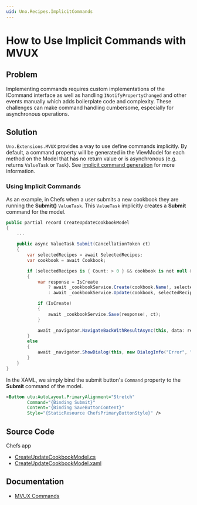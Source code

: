 ```yaml
---
uid: Uno.Recipes.ImplicitCommands
---
```


# How to Use Implicit Commands with MVUX

## Problem

Implementing commands requires custom implementations of the ICommand interface as well as handling `INotifyPropertyChanged` and other events manually which adds boilerplate code and complexity. These challenges can make command handling cumbersome, especially for asynchronous operations.

## Solution

`Uno.Extensions.MVUX` provides a way to use define commands implicitly. By default, a command property will be generated in the ViewModel for each method on the Model that has no return value or is asynchronous (e.g. returns `ValueTask` or `Task`). See [implicit command generation](xref:Uno.Extensions.Mvux.Advanced.Commands#implicit-command-generation) for more information.

### Using Implicit Commands

As an example, in Chefs when a user submits a new cookbook they are running the **Submit()** `ValueTask`. This `ValueTask` implicitly creates a **Submit** command for the model.

```csharp
public partial record CreateUpdateCookbookModel
{
    ...

    public async ValueTask Submit(CancellationToken ct)
    {
        var selectedRecipes = await SelectedRecipes;
        var cookbook = await Cookbook;

        if (selectedRecipes is { Count: > 0 } && cookbook is not null && cookbook.Name.HasValueTrimmed())
        {
            var response = IsCreate
                ? await _cookbookService.Create(cookbook.Name!, selectedRecipes.ToImmutableList(), ct)
                : await _cookbookService.Update(cookbook, selectedRecipes, ct);

            if (IsCreate)
            {
                await _cookbookService.Save(response!, ct);
            }

            await _navigator.NavigateBackWithResultAsync(this, data: response);
        }
        else
        {
            await _navigator.ShowDialog(this, new DialogInfo("Error", "Please write a cookbook name and select one recipe."), ct);
        }
    }
}
```

In the XAML, we simply bind the submit button's `Command` property to the **Submit** command of the model.

```xml
<Button utu:AutoLayout.PrimaryAlignment="Stretch"
        Command="{Binding Submit}"
        Content="{Binding SaveButtonContent}"
        Style="{StaticResource ChefsPrimaryButtonStyle}" />
```

## Source Code

Chefs app

- [CreateUpdateCookbookModel.cs](https://github.com/unoplatform/uno.chefs/blob/19ace5c583ef4ef55f019589dd1eb07e43000de9/src/Chefs/Presentation/CreateUpdateCookbookModel.cs#L64-L86)
- [CreateUpdateCookbookModel.xaml](https://github.com/unoplatform/uno.chefs/blob/19ace5c583ef4ef55f019589dd1eb07e43000de9/src/Chefs/Views/CreateUpdateCookbookPage.xaml#L143-L146)

## Documentation

- [MVUX Commands](xref:Uno.Extensions.Mvux.Advanced.Commands#implicit-command-generation)
